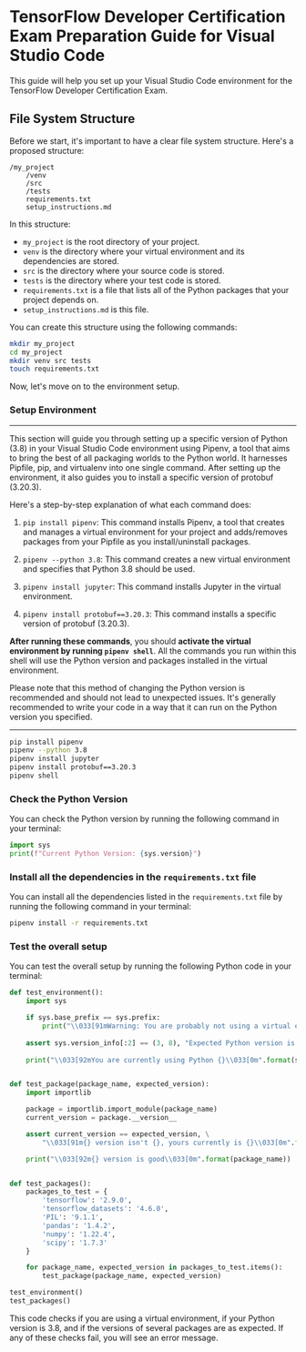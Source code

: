 # TensorFlow Developer Certification Exam Preparation Guide for Visual Studio Code

This guide will help you set up your Visual Studio Code environment for the TensorFlow Developer Certification Exam.

## File System Structure

Before we start, it's important to have a clear file system structure. Here's a proposed structure:

```plaintext
/my_project
    /venv
    /src
    /tests
    requirements.txt
    setup_instructions.md
```

In this structure:

- `my_project` is the root directory of your project.
- `venv` is the directory where your virtual environment and its dependencies are stored.
- `src` is the directory where your source code is stored.
- `tests` is the directory where your test code is stored.
- `requirements.txt` is a file that lists all of the Python packages that your project depends on.
- `setup_instructions.md` is this file.

You can create this structure using the following commands:

```bash
mkdir my_project
cd my_project
mkdir venv src tests
touch requirements.txt
```

Now, let's move on to the environment setup.

### Setup Environment

---

This section will guide you through setting up a specific version of Python (3.8) in your Visual Studio Code environment using Pipenv, a tool that aims to bring the best of all packaging worlds to the Python world. It harnesses Pipfile, pip, and virtualenv into one single command. After setting up the environment, it also guides you to install a specific version of protobuf (3.20.3).

Here's a step-by-step explanation of what each command does:

1. `pip install pipenv`: This command installs Pipenv, a tool that creates and manages a virtual environment for your project and adds/removes packages from your Pipfile as you install/uninstall packages.

2. `pipenv --python 3.8`: This command creates a new virtual environment and specifies that Python 3.8 should be used.

3. `pipenv install jupyter`: This command installs Jupyter in the virtual environment.

4. `pipenv install protobuf==3.20.3`: This command installs a specific version of protobuf (3.20.3).

**After running these commands**, you should **activate the virtual environment by running `pipenv shell`**. All the commands you run within this shell will use the Python version and packages installed in the virtual environment.

Please note that this method of changing the Python version is recommended and should not lead to unexpected issues. It's generally recommended to write your code in a way that it can run on the Python version you specified.

---

```bash
pip install pipenv
pipenv --python 3.8
pipenv install jupyter
pipenv install protobuf==3.20.3
pipenv shell
```

### Check the Python Version

You can check the Python version by running the following command in your terminal:

```python
import sys
print(f"Current Python Version: {sys.version}")
```

### Install all the dependencies in the `requirements.txt` file

You can install all the dependencies listed in the `requirements.txt` file by running the following command in your terminal:

```bash
pipenv install -r requirements.txt
```

### Test the overall setup

You can test the overall setup by running the following Python code in your terminal:

```python
def test_environment():
    import sys

    if sys.base_prefix == sys.prefix:
        print("\\033[91mWarning: You are probably not using a virtual environment on this project.\\033[0m")
    
    assert sys.version_info[:2] == (3, 8), "Expected Python version is 3.8"
    
    print("\\033[92mYou are currently using Python {}\\033[0m".format(sys.version))


def test_package(package_name, expected_version):
    import importlib

    package = importlib.import_module(package_name)
    current_version = package.__version__

    assert current_version == expected_version, \
        "\\033[91m{} version isn't {}, yours currently is {}\\033[0m".format(package_name, expected_version, current_version)

    print("\\033[92m{} version is good\\033[0m".format(package_name))


def test_packages():
    packages_to_test = {
        'tensorflow': '2.9.0',
        'tensorflow_datasets': '4.6.0',
        'PIL': '9.1.1',
        'pandas': '1.4.2',
        'numpy': '1.22.4',
        'scipy': '1.7.3'
    }

    for package_name, expected_version in packages_to_test.items():
        test_package(package_name, expected_version)

test_environment()
test_packages()
```

This code checks if you are using a virtual environment, if your Python version is 3.8, and if the versions of several packages are as expected. If any of these checks fail, you will see an error message.